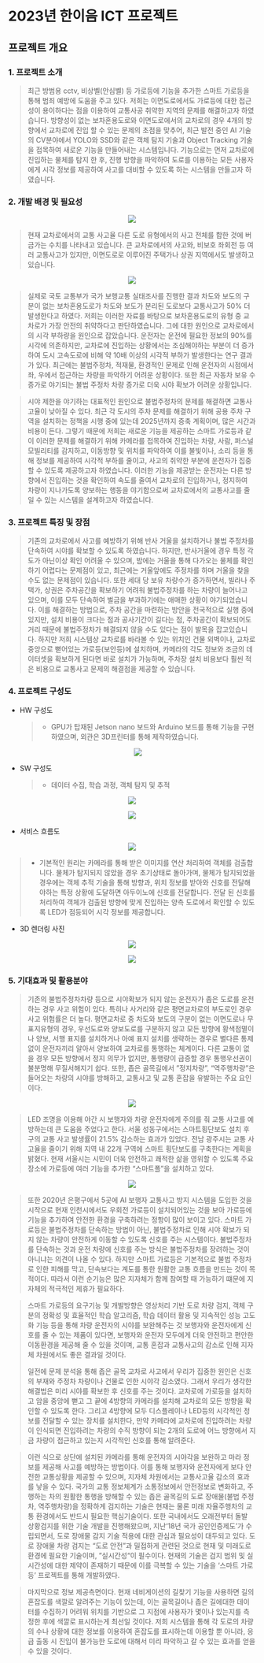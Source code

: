 # 2023년 한이음 ICT 프로젝트
## 프로젝트 개요
###  1. 프로젝트 소개
> 최근 방범용 cctv, 비상벨(안심벨) 등 가로등에 기능을 추가한 스마트 가로등을 통해 범죄 예방에 도움을 주고 있다. 저희는 이면도로에서도 가로등에 대한 접근성이 용이하다는 점을 이용하여 교통사공 취약한 지역의 문제를 해결하고자 하였습니다. 
 방향성이 없는 보차혼용도로와 이면도로에서의 교차로의 경우 4개의 방향에서 교차로에 진입 할 수 있는 문제의 초점을 맞추어, 최근 발전 중인 AI 기술의 CV분야에서 YOLO와 SSD와 같은 객체 탐지 기술과 Object Tracking 기술을 접목하여 새로운 기능을 만들어내는 시스템입니다. 기능으로는 먼저 교차로에 진입하는 물체를 탐지 한 후, 진행 방향을 파악하여 도로를 이용하는 모든 사용자에게 시각 정보를 제공하여 사고를 대비할 수 있도록 하는 시스템을 만들고자 하였습니다.

### 2. 개발 배경 및 필요성

<p align="center">
  <img src="https://private-user-images.githubusercontent.com/101693311/262010836-903ea5f3-6261-4749-a93e-b7c1ddc84f0b.png?jwt=eyJhbGciOiJIUzI1NiIsInR5cCI6IkpXVCJ9.eyJpc3MiOiJnaXRodWIuY29tIiwiYXVkIjoicmF3LmdpdGh1YnVzZXJjb250ZW50LmNvbSIsImtleSI6ImtleTEiLCJleHAiOjE2OTI2MTgzODYsIm5iZiI6MTY5MjYxODA4NiwicGF0aCI6Ii8xMDE2OTMzMTEvMjYyMDEwODM2LTkwM2VhNWYzLTYyNjEtNDc0OS1hOTNlLWI3YzFkZGM4NGYwYi5wbmc_WC1BbXotQWxnb3JpdGhtPUFXUzQtSE1BQy1TSEEyNTYmWC1BbXotQ3JlZGVudGlhbD1BS0lBSVdOSllBWDRDU1ZFSDUzQSUyRjIwMjMwODIxJTJGdXMtZWFzdC0xJTJGczMlMkZhd3M0X3JlcXVlc3QmWC1BbXotRGF0ZT0yMDIzMDgyMVQxMTQxMjZaJlgtQW16LUV4cGlyZXM9MzAwJlgtQW16LVNpZ25hdHVyZT00NGQzZWZkYTE2MzFmNzczNTc3NGVjZGVhODNmNGEwZTFlYjJmMjZhZjZlMzMyNWJmMTE4MTAyMzQ1ZmZmNmIyJlgtQW16LVNpZ25lZEhlYWRlcnM9aG9zdCZhY3Rvcl9pZD0wJmtleV9pZD0wJnJlcG9faWQ9MCJ9.2C1UD3BhVK5tAyRMJ0fXVbHtmd61dOB4JbcSepQvGXU">
</p>

  > 현재 교차로에서의 교통 사고율 다른 도로 유형에서의 사고 전체를 합한 것에 버금가는 수치를 나타내고 있습니다. 큰 교차로에서의 사고와, 비보호 좌회전 등 여러 교통사고가 있지만, 이면도로로 이루어진 주택가나 상권 지역에서도 발생하고 있습니다.

<p align="center">
  <img src="https://private-user-images.githubusercontent.com/101693311/262010863-f037f7b0-ffb0-41a1-9e3f-5528257a9616.png?jwt=eyJhbGciOiJIUzI1NiIsInR5cCI6IkpXVCJ9.eyJpc3MiOiJnaXRodWIuY29tIiwiYXVkIjoicmF3LmdpdGh1YnVzZXJjb250ZW50LmNvbSIsImtleSI6ImtleTEiLCJleHAiOjE2OTI2MTgzODYsIm5iZiI6MTY5MjYxODA4NiwicGF0aCI6Ii8xMDE2OTMzMTEvMjYyMDEwODYzLWYwMzdmN2IwLWZmYjAtNDFhMS05ZTNmLTU1MjgyNTdhOTYxNi5wbmc_WC1BbXotQWxnb3JpdGhtPUFXUzQtSE1BQy1TSEEyNTYmWC1BbXotQ3JlZGVudGlhbD1BS0lBSVdOSllBWDRDU1ZFSDUzQSUyRjIwMjMwODIxJTJGdXMtZWFzdC0xJTJGczMlMkZhd3M0X3JlcXVlc3QmWC1BbXotRGF0ZT0yMDIzMDgyMVQxMTQxMjZaJlgtQW16LUV4cGlyZXM9MzAwJlgtQW16LVNpZ25hdHVyZT1mOTNmNDRiMGUyODE3NmUxM2U1NGJmMTk1MmYwZDUwMWEzNWM3YTVjYWY4M2M0Y2NmMDU1OWU5NTcxMDg4NzM1JlgtQW16LVNpZ25lZEhlYWRlcnM9aG9zdCZhY3Rvcl9pZD0wJmtleV9pZD0wJnJlcG9faWQ9MCJ9.QLP3Z9MgCYmGNwrbzPA0V0F5V_repBeNiVi1sFWcXmA">
</p>

> 실제로 국토 교통부가 국가 보행교통 실태조사를 진행한 결과 차도와 보도의 구분이 없는 보차혼용도로가 차도와 보도가 분리된 도로보다 교통사고가 50% 더 발생한다고 하였다. 저희는 이러한 자료를 바탕으로 보차혼용도로의 유형 중 교차로가 가장 안전의 취약하다고 판단하였습니다.
 그에 대한 원인으로 교차로에서의 시각 부하량을 원인으로 잡았습니다. 운전자는 운전에 필요한 정보의 90%를 시각에 의존하지만, 교차로에 진입하는 상황에서는 조심해야하는 부분이 더 증가하여 도시 고속도로에 비해 약 10배 이상의 시각적 부하가 발생한다는 연구 결과가 있다. 최근에는 불법주정차, 적재물, 환경적인 문제로 인해 운전자의 시점에서 좌, 우에서 접근하는 차량을 파악하기 어려운 상황이다. 또한 최근 자동차 보유 수 증가로 야기되는 불법 주정차 차량 증가로 더욱 시야 확보가 어려운 상황입니다.

> 시야 제한을 야기하는 대표적인 원인으로 불법주정차의 문제를 해결하면 교통사고율이 낮아질 수 있다. 최근 각 도시의 주차 문제를 해결하기 위해 공용 주차 구역을 설치하는 정책을 시행 중에 있는데 2025년까지 증축 계획이며, 많은 시간과 비용이 든다.
 그렇기 때문에 저희는 새로운 기능을 제공하는 스마트 가로등과 같이 이러한 문제를 해결하기 위해 카메라를 접목하여 진입하는 차량, 사람, 퍼스널 모빌리티를 감지하고, 이동방향 및 위치를 파악하여 이를 불빛이나, 소리 등을 통해 정보를 제공하여 시각적 부하를 줄이고, 사고의 취약한 부분에 운전자가 집중할 수 있도록 제공하고자 하였습니다. 이러한 기능을 제공받는 운전자는 다른 방향에서 진입하는 것을 확인하여 속도를 줄여서 교차로의 진입하거나, 정지하여 차량이 지나가도록 양보하는 행동을 야기함으로써 교차로에서의 교통사고를 줄일 수 있는 시스템을 설계하고자 하였습니다.

### 3. 프로젝트 특징 및 장점
> 기존의 교차로에서 사고를 예방하기 위해 반사 거울을 설치하거나 불법 주정차를 단속하여 시야를 확보할 수 있도록 하였습니다. 하지만, 반사거울에 경우 특정 각도가 아닌이상 확인 어려울 수 있으며, 밤에는 거울을 통해 다가오는 물체를 확인하기 어렵다는 문제점이 있고, 최근에는 거울앞에도 주정차를 하며 거울을 찾을 수도 없는 문제점이 있습니다.
 또한 세대 당 보유 차량수가 증가하면서, 빌라나 주택가, 상권은 주차공간을 확보하기 어려워 불법주정차를 하는 차량이 늘어나고 있으며, 이를 모두 단속하여 벌금을 부과하기에는 애매한 상황이 야기되었습니다.
 이를 해결하는 방법으로, 주차 공간을 마련하는 방안을 전국적으로 실행 중에 있지만, 설치 비용이 크다는 점과 공사기간이 길다는 점, 주차공간이 확보되어도 거리 때문에 불법주정차가 해결되지 않을 수도 있다는 점이 발목을 잡고있습니다. 
 하지만 저희 시스템상 교차로를 바라볼 수 있는 위치인 건물 외벽이나, 교차로 중앙으로 뻗어있는 가로등(보안등)에 설치하며, 카메라의 각도 정보와 조금의 데이터셋을 확보하게 된다면 바로 설치가 가능하며, 주차장 설치 비용보다 훨씬 적은 비용으로 교통사고 문제의 해결점을 제공할 수 있습니다.

### 4. 프로젝트 구성도
  * HW 구성도    
    > - GPU가 탑재된 Jetson nano 보드와 Arduino 보드를 통해 기능을 구현하였으며, 외관은 3D프린터를 통해 제작하였습니다.
    <p align="center">
      <img src="https://private-user-images.githubusercontent.com/101693311/262010882-8a1dda16-9779-43a9-88ed-0cfd35107b1d.png?jwt=eyJhbGciOiJIUzI1NiIsInR5cCI6IkpXVCJ9.eyJpc3MiOiJnaXRodWIuY29tIiwiYXVkIjoicmF3LmdpdGh1YnVzZXJjb250ZW50LmNvbSIsImtleSI6ImtleTEiLCJleHAiOjE2OTI2MTgzODYsIm5iZiI6MTY5MjYxODA4NiwicGF0aCI6Ii8xMDE2OTMzMTEvMjYyMDEwODgyLThhMWRkYTE2LTk3NzktNDNhOS04OGVkLTBjZmQzNTEwN2IxZC5wbmc_WC1BbXotQWxnb3JpdGhtPUFXUzQtSE1BQy1TSEEyNTYmWC1BbXotQ3JlZGVudGlhbD1BS0lBSVdOSllBWDRDU1ZFSDUzQSUyRjIwMjMwODIxJTJGdXMtZWFzdC0xJTJGczMlMkZhd3M0X3JlcXVlc3QmWC1BbXotRGF0ZT0yMDIzMDgyMVQxMTQxMjZaJlgtQW16LUV4cGlyZXM9MzAwJlgtQW16LVNpZ25hdHVyZT01MWFhMGNjYmQ0MzFjNTQ2MDllNGE3NDU5ZmI1NzVmYWM0NmVlOGMyOTYzMTJhN2M2M2M4YWYxNTcwNjEwYzAzJlgtQW16LVNpZ25lZEhlYWRlcnM9aG9zdCZhY3Rvcl9pZD0wJmtleV9pZD0wJnJlcG9faWQ9MCJ9.2ZL3pO9hksrbUZSw7ShlE3f7_N05YRzDbyHRNh4JhnE">
    </p>

  * SW 구성도
    > - 데이터 수집, 학습 과정, 객체 탐지 및 추적 
   <p align="center">
     <img src="https://private-user-images.githubusercontent.com/101693311/262014633-2e2758b5-5dd8-4bd8-9765-e73a0f2282d6.png?jwt=eyJhbGciOiJIUzI1NiIsInR5cCI6IkpXVCJ9.eyJpc3MiOiJnaXRodWIuY29tIiwiYXVkIjoicmF3LmdpdGh1YnVzZXJjb250ZW50LmNvbSIsImtleSI6ImtleTEiLCJleHAiOjE2OTI2MTkwMjYsIm5iZiI6MTY5MjYxODcyNiwicGF0aCI6Ii8xMDE2OTMzMTEvMjYyMDE0NjMzLTJlMjc1OGI1LTVkZDgtNGJkOC05NzY1LWU3M2EwZjIyODJkNi5wbmc_WC1BbXotQWxnb3JpdGhtPUFXUzQtSE1BQy1TSEEyNTYmWC1BbXotQ3JlZGVudGlhbD1BS0lBSVdOSllBWDRDU1ZFSDUzQSUyRjIwMjMwODIxJTJGdXMtZWFzdC0xJTJGczMlMkZhd3M0X3JlcXVlc3QmWC1BbXotRGF0ZT0yMDIzMDgyMVQxMTUyMDZaJlgtQW16LUV4cGlyZXM9MzAwJlgtQW16LVNpZ25hdHVyZT01MjYwMjc3NjMyMDA3MGM4NjZiNzRiNTYxOWVjM2Q3NTY2M2JlMDYyNjM1ZjhiNzAzMWJmYTRhMjc0Y2Y0YzQ2JlgtQW16LVNpZ25lZEhlYWRlcnM9aG9zdCZhY3Rvcl9pZD0wJmtleV9pZD0wJnJlcG9faWQ9MCJ9.-vGkOyJM6Ryk2TLCcyzIBIj6a4X4KnIs7gCsf1F1cnk">
   </p>  

<p align="center">
  <img src="https://private-user-images.githubusercontent.com/101693311/262014821-d5e4cc02-d5e0-4496-b2a5-86b3f5268696.PNG?jwt=eyJhbGciOiJIUzI1NiIsInR5cCI6IkpXVCJ9.eyJpc3MiOiJnaXRodWIuY29tIiwiYXVkIjoicmF3LmdpdGh1YnVzZXJjb250ZW50LmNvbSIsImtleSI6ImtleTEiLCJleHAiOjE2OTI2MTkwMzMsIm5iZiI6MTY5MjYxODczMywicGF0aCI6Ii8xMDE2OTMzMTEvMjYyMDE0ODIxLWQ1ZTRjYzAyLWQ1ZTAtNDQ5Ni1iMmE1LTg2YjNmNTI2ODY5Ni5QTkc_WC1BbXotQWxnb3JpdGhtPUFXUzQtSE1BQy1TSEEyNTYmWC1BbXotQ3JlZGVudGlhbD1BS0lBSVdOSllBWDRDU1ZFSDUzQSUyRjIwMjMwODIxJTJGdXMtZWFzdC0xJTJGczMlMkZhd3M0X3JlcXVlc3QmWC1BbXotRGF0ZT0yMDIzMDgyMVQxMTUyMTNaJlgtQW16LUV4cGlyZXM9MzAwJlgtQW16LVNpZ25hdHVyZT01ZDUzMmUzYTMyZDhkYTFkNGE5NGU5MmY0NWZiMTRhNzNlODk3ZGFmOWE0N2RkMTIwNzU2YTY4YmM3MTFlN2UwJlgtQW16LVNpZ25lZEhlYWRlcnM9aG9zdCZhY3Rvcl9pZD0wJmtleV9pZD0wJnJlcG9faWQ9MCJ9.RQKONmADEfLSS9rGQMOAualeqGuMXngc5bF7KCbhycg">
</p>
    
  * 서비스 흐름도
<p align="center">
<img src="https://private-user-images.githubusercontent.com/101693311/262014838-0c7fb924-b542-464a-8a0a-3c3fadd20f17.png?jwt=eyJhbGciOiJIUzI1NiIsInR5cCI6IkpXVCJ9.eyJpc3MiOiJnaXRodWIuY29tIiwiYXVkIjoicmF3LmdpdGh1YnVzZXJjb250ZW50LmNvbSIsImtleSI6ImtleTEiLCJleHAiOjE2OTI2MTkwMzMsIm5iZiI6MTY5MjYxODczMywicGF0aCI6Ii8xMDE2OTMzMTEvMjYyMDE0ODM4LTBjN2ZiOTI0LWI1NDItNDY0YS04YTBhLTNjM2ZhZGQyMGYxNy5wbmc_WC1BbXotQWxnb3JpdGhtPUFXUzQtSE1BQy1TSEEyNTYmWC1BbXotQ3JlZGVudGlhbD1BS0lBSVdOSllBWDRDU1ZFSDUzQSUyRjIwMjMwODIxJTJGdXMtZWFzdC0xJTJGczMlMkZhd3M0X3JlcXVlc3QmWC1BbXotRGF0ZT0yMDIzMDgyMVQxMTUyMTNaJlgtQW16LUV4cGlyZXM9MzAwJlgtQW16LVNpZ25hdHVyZT05MWI0NGNjYzdhMzdlZTZhNDE4NzVmZGQ0MDE3NTE5MTIwZDQxOTFiZWJhMTQyNTIzOWEyZDBhNDE0YjZjMWI5JlgtQW16LVNpZ25lZEhlYWRlcnM9aG9zdCZhY3Rvcl9pZD0wJmtleV9pZD0wJnJlcG9faWQ9MCJ9.Ps9SVKZoG-BPzwKlGqZzcvNEpwqg4HGCA_WAevS4hKM">
</p>

> - 기본적인 원리는 카메라를 통해 받은 이미지를 연산 처리하여 객체를 검출합니다. 물체가 탐지되지 않았을 경우 초기상태로 돌아가며, 물체가 탐지되었을 경우에는 객체 추적 기술을 통해 방향과, 위치 정보를 받아와 신호를 전달해야하는 특정 상황에 도달하면 아두이노에 신호를 전달합니다. 전달 된 신호를 처리하여 객체가 검출된 방향에 맞게 진입하는 양측 도로에서 확인할 수 있도록 LED가 점등되어 시각 정보를 제공합니다.

* 3D 렌더링 사진
<p align="center">
<img src="https://private-user-images.githubusercontent.com/101693311/262016104-4ee7397c-b52d-40c8-9223-3bb2363e4823.jpg?jwt=eyJhbGciOiJIUzI1NiIsInR5cCI6IkpXVCJ9.eyJpc3MiOiJnaXRodWIuY29tIiwiYXVkIjoicmF3LmdpdGh1YnVzZXJjb250ZW50LmNvbSIsImtleSI6ImtleTEiLCJleHAiOjE2OTI2MTkzNjksIm5iZiI6MTY5MjYxOTA2OSwicGF0aCI6Ii8xMDE2OTMzMTEvMjYyMDE2MTA0LTRlZTczOTdjLWI1MmQtNDBjOC05MjIzLTNiYjIzNjNlNDgyMy5qcGc_WC1BbXotQWxnb3JpdGhtPUFXUzQtSE1BQy1TSEEyNTYmWC1BbXotQ3JlZGVudGlhbD1BS0lBSVdOSllBWDRDU1ZFSDUzQSUyRjIwMjMwODIxJTJGdXMtZWFzdC0xJTJGczMlMkZhd3M0X3JlcXVlc3QmWC1BbXotRGF0ZT0yMDIzMDgyMVQxMTU3NDlaJlgtQW16LUV4cGlyZXM9MzAwJlgtQW16LVNpZ25hdHVyZT04MWQwZTM1OTM3NDFkZTE5YzVmZDAwODk4ZjBkMTdlNjhjZmNlN2NiYWYxYjI3MmRiMDIzOGJlYTljMzlhNDVhJlgtQW16LVNpZ25lZEhlYWRlcnM9aG9zdCZhY3Rvcl9pZD0wJmtleV9pZD0wJnJlcG9faWQ9MCJ9.kNYePoptj0TBrQWsTyqpHSWte7o_0zBPxjENCgmwOrM">
</p>

<p align="center">
<img src="https://private-user-images.githubusercontent.com/101693311/262016110-aa2ff0d5-3957-4429-963c-e8adb562c036.jpg?jwt=eyJhbGciOiJIUzI1NiIsInR5cCI6IkpXVCJ9.eyJpc3MiOiJnaXRodWIuY29tIiwiYXVkIjoicmF3LmdpdGh1YnVzZXJjb250ZW50LmNvbSIsImtleSI6ImtleTEiLCJleHAiOjE2OTI2MTkzNzEsIm5iZiI6MTY5MjYxOTA3MSwicGF0aCI6Ii8xMDE2OTMzMTEvMjYyMDE2MTEwLWFhMmZmMGQ1LTM5NTctNDQyOS05NjNjLWU4YWRiNTYyYzAzNi5qcGc_WC1BbXotQWxnb3JpdGhtPUFXUzQtSE1BQy1TSEEyNTYmWC1BbXotQ3JlZGVudGlhbD1BS0lBSVdOSllBWDRDU1ZFSDUzQSUyRjIwMjMwODIxJTJGdXMtZWFzdC0xJTJGczMlMkZhd3M0X3JlcXVlc3QmWC1BbXotRGF0ZT0yMDIzMDgyMVQxMTU3NTFaJlgtQW16LUV4cGlyZXM9MzAwJlgtQW16LVNpZ25hdHVyZT01OTM2Njc0MjE2MGZlMDBiNDljODc1NTE1M2E3ZmZjZmEzYWY2Zjg2ZDhhMDU0YmM2ODM1ZWVlNTgwYTE2Njg5JlgtQW16LVNpZ25lZEhlYWRlcnM9aG9zdCZhY3Rvcl9pZD0wJmtleV9pZD0wJnJlcG9faWQ9MCJ9.5yorOqJReq03JeFEL7gEf2UHGiHAlbT38mNoWjKhzmU">
</p>

### 5. 기대효과 및 활용분야 
> 기존의 불법주정차차량 등으로 시야확보가 되지 않는 운전자가 좁은 도로를 운전하는 경우 사고 위험이 있다. 특히나 사거리와 같은 평면교차로의 부도로인 경우 사고 위험률은 더 높다.
평면교차로 중 차도와 보도의 구분이 없는 이면도로나 무표지유형의 경우, 우선도로와 양보도로를 구분하지 않고 모든 방향에 황색점멸이나 양보, 서행 표지를 설치하거나 아예 표지 설치를 생략하는 경우로 별다른 통제 없이 운전자끼리 알아서 양보하여 교차로를 통행하는 체계이다. 다른 교통이 없을 경우 모든 방향에서 정지 의무가 없지만, 통행량이 급증할 경우 통행우선권이 불분명해 무질서해지기 쉽다. 또한, 좁은 골목길에서 ”정지차량”, “역주행차량”은 들어오는 차량의 시야를 방해하고, 교통사고 및 교통 혼잡을 유발하는 주요 요인이다.

<p align="center">
<img src="https://private-user-images.githubusercontent.com/101693311/262016875-c6b9a777-6267-4f02-a628-7937d536817c.PNG?jwt=eyJhbGciOiJIUzI1NiIsInR5cCI6IkpXVCJ9.eyJpc3MiOiJnaXRodWIuY29tIiwiYXVkIjoicmF3LmdpdGh1YnVzZXJjb250ZW50LmNvbSIsImtleSI6ImtleTEiLCJleHAiOjE2OTI2MTk1ODUsIm5iZiI6MTY5MjYxOTI4NSwicGF0aCI6Ii8xMDE2OTMzMTEvMjYyMDE2ODc1LWM2YjlhNzc3LTYyNjctNGYwMi1hNjI4LTc5MzdkNTM2ODE3Yy5QTkc_WC1BbXotQWxnb3JpdGhtPUFXUzQtSE1BQy1TSEEyNTYmWC1BbXotQ3JlZGVudGlhbD1BS0lBSVdOSllBWDRDU1ZFSDUzQSUyRjIwMjMwODIxJTJGdXMtZWFzdC0xJTJGczMlMkZhd3M0X3JlcXVlc3QmWC1BbXotRGF0ZT0yMDIzMDgyMVQxMjAxMjVaJlgtQW16LUV4cGlyZXM9MzAwJlgtQW16LVNpZ25hdHVyZT0wNmQxMGRlMzU2YmY2NmMxNzNhZjNhN2NkZmY0ZmIxYmY3MzhlZjJhMjk1NzIyNTQwZTE4YTg1NmMzN2QyMzg0JlgtQW16LVNpZ25lZEhlYWRlcnM9aG9zdCZhY3Rvcl9pZD0wJmtleV9pZD0wJnJlcG9faWQ9MCJ9.qHa2UPxMNcejJLvEQc2XwzoLhwMV1_VLNbFnr9DDxoA">
</p>

> LED 조명을 이용해 야간 시 보행자와 차량 운전자에게 주의를 줘 교통 사고를 예방하는데 큰 도움을 주었다고 한다. 서울 성동구에서는 스마트횡단보도 설치 후 구의 교통 사고 발생률이 21.5% 감소하는 효과가 있었다. 전남 광주시는 교통 사고율을 줄이기 위해 지역 내 22개 구역에 스마트 횡단보도를 구축한다는 계획을 밝혔다.
현재 서울시는 시민이 더욱 안전하고 쾌적한 삶을 영위할 수 있도록  주요 장소에 가로등에 여러 기능을 추가한 “스마트폴”을 설치하고 있다. 

<p align="center">
<img src="https://private-user-images.githubusercontent.com/101693311/262016879-51a1e93a-9bcc-4c96-ad75-265646641a38.PNG?jwt=eyJhbGciOiJIUzI1NiIsInR5cCI6IkpXVCJ9.eyJpc3MiOiJnaXRodWIuY29tIiwiYXVkIjoicmF3LmdpdGh1YnVzZXJjb250ZW50LmNvbSIsImtleSI6ImtleTEiLCJleHAiOjE2OTI2MTk1ODUsIm5iZiI6MTY5MjYxOTI4NSwicGF0aCI6Ii8xMDE2OTMzMTEvMjYyMDE2ODc5LTUxYTFlOTNhLTliY2MtNGM5Ni1hZDc1LTI2NTY0NjY0MWEzOC5QTkc_WC1BbXotQWxnb3JpdGhtPUFXUzQtSE1BQy1TSEEyNTYmWC1BbXotQ3JlZGVudGlhbD1BS0lBSVdOSllBWDRDU1ZFSDUzQSUyRjIwMjMwODIxJTJGdXMtZWFzdC0xJTJGczMlMkZhd3M0X3JlcXVlc3QmWC1BbXotRGF0ZT0yMDIzMDgyMVQxMjAxMjVaJlgtQW16LUV4cGlyZXM9MzAwJlgtQW16LVNpZ25hdHVyZT0yZDk2YmU2ZmVmNTBlYTJlNmZlZWZkMDk0MGE5NzIwOTY5YTVmNmE1MzgxMTkwZWI2OTFlMjU4YjFkZmZhYTFiJlgtQW16LVNpZ25lZEhlYWRlcnM9aG9zdCZhY3Rvcl9pZD0wJmtleV9pZD0wJnJlcG9faWQ9MCJ9.wQu3HOXI3cOp2x-Siy05nS6TEIJ1XiVHnRA40JDch3g">
</p>

> 또한 2020년 은평구에서 5곳에 AI 보행자 교통사고 방지 시스템을 도입한 것을 시작으로 현재 인천시에서도 우회전 가로등이 설치되어있는 것을 보아 가로등에 기능을 추가하여 안전한 환경을 구축하려는 정항이 많이 보이고 있다.
스마트 가로등은 불법주정차를 단속하는 방법이 아닌, 불법주정차로 인해 시야 확보가 되지 않는 차량이 안전하게 이동할 수 있도록 신호를 주는 시스템이다. 불법주정차를 단속하는 것과 운전 차량에 신호를 주는 방식은 불법주정차를 장려하는 것이 아니냐는 의견이 나올 수 있다. 하지만 스마트 가로등은 기본적으로 불법 주정차로 인한 피해를 막고, 단속보다는 계도를 통한 원활한 교통 흐름을 만드는 것이 목적이다. 따라서 이런 순기능은 많은 지자체가 함께 참여할 때 가능하기 떄문에 지자체의 적극적인 제휴가 필요하다.

> 스마트 가로등의 요구기능 및 개발방향은 영상처리 기반 도로 차량 검지, 객체 구분의 정확성 및 효율적인 학습 알고리즘, 학습 데이터 활용 및 지속적인 성능 고도화 기능 등을 통해 차량 운전자의 시야를 보완해주는 것
보행자와 운전자에게 신호를 줄 수 있는 제품이 있다면, 보행자와 운전자 모두에게 더욱 안전하고 편안한 이동환경을 제공해 줄 수 있을 것이며, 교통 혼잡과 교통사고의 감소로 인해 지자체 차원에서도 좋은 결과일 것이다.
> 
> 일전에 문제 분석을 통해 좁은 골목 교차로 사고에서 우리가 집중한 원인은 신호의 부재와 주정차 차량이나 건물로 인한 시야각 감소였다. 그래서 우리가 생각한 해결법은 미리 시야를 확보한 후 신호를 주는 것이다.  교차로에 가로등을 설치하고 암을 중앙에 뻗고 그 끝에 4방향의 카메라를 설치해 교차로의 모든 방향을 확인할 수 있도록 한다.  그리고 4방향에 모두 디스플레이나 LED등의 시각적인 정보를 전달할 수 있는 장치를 설치한다, 만약 카메라에 교차로에 진입하려는 차량이 인식되면 진입하려는 차량의 수직 방향이 되는 2개의 도로에 어느 방향에서 지금 차량이 접근하고 있는지 시각적인 신호를 통해 알려준다.

> 이런 식으로 상단에 설치된 카메라를 통해 운전자의 시야각을 보완하고 마라 정보를 제공해 사고를 예방하는 방법이다. 이를 통해 보행자와 운전자에게 보다 안전한 교통상황을 제공할 수 있으며, 지자체 차원에서는 교통사고율 감소의 효과를 낳을 수 있다. 
 국가의 교통 정보체계가 소통정보에서 안전정보로 변화하고, 주행하는 차의 원활한 통행을 방해할 수 있는 좁은 골목길의 도로 장애물(불법 주정차, 역주행차량)을 정확하게 검지하는 기술은 현재는 물론 미래 자율주행차의 교통 환경에서도 반드시 필요한 핵심기술이다.
또한 국내에서도 오래전부터 돌발 상황검지를 위한 기술 개발을 진행해왔으며, 지난‘18년 국가 공인인증제도’가 수립되면서, 도로 장애물 감지 기술 적용에 대한 관심과 필요성이 대두되고 있다.
도로 장애물 차량 검지는 “도로 안전”과 밀접하게 관련된 것으로 현재 및 미래도로 환경에 필요한 기술이며, ”실시간성“이 필수이다. 현재의 기술은 검지 범위 및 실시간성에 대한 제약이 존재하기 때문에 이를 극복할 수 있는 기술을 ‘스마트 가로등’ 프로젝트를 통해 개발하였다.

> 마지막으로 정보 제공측면이다. 현재 네비게이션의 길찾기 기능을 사용하면 길의 혼잡도를 색깔로 알려주는 기능이 있는데, 이는 골목길이나 좁은 길에대한 데이터를 수집하기 어려워 위치를 기반으로 그 지점에 사용자가 몇이나 있는지를 측정한 후에 색깔로 표시하는게 최선일 것이다. 저희 시스템을 통해 각 도로의 차량의 수나 상황에 대한 정보를 이용하여 혼잡도를 표시하는데 이용할 뿐 아니라, 응급 출동 시 진입이 불가능한 도로에 대해서 미리 파악하고 갈 수 있는 효과를 얻을 수 있을 것이다. 
